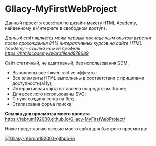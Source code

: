 # Gllacy-MyFirstWebProject
Данный проект я сверстал по дизайн-макету HTML Academy, найденному в Интернете в свободном доступе.

*Данный сайт является моим первым полноценным опытом верстки после прохождения 84% интерактивных курсов на сайте HTML Academy - ссылка на мой профиль https://htmlacademy.ru/profile/id978689*

Сайт статичный, не адаптивный, без использования БЭМ.
  - Выполнены все :hover, :active эффекты;
  - Все элементы HTML выполнены в соответствии с приципами доступности(a11y);
  - Интерактивная карта вставлена посредством iframe;
  - Для всех лого использованы SVG;
  - С нуля создана сетка на flex;
  - Стилизована форма поиска;
  
**Ссылка для просмотра моего проекта** - https://rebrum192000.github.io/Gllacy-MyFirstWebProject/

Ниже представляю превью моего сайта для быстрого просмотра:

<a href="https://ibb.co/GCvNDVS"><img src="https://i.ibb.co/JrRgTzJ/Gllasy-rebrum192000-github-io.png" alt="Gllasy-rebrum192000-github-io" border="0"></a>
